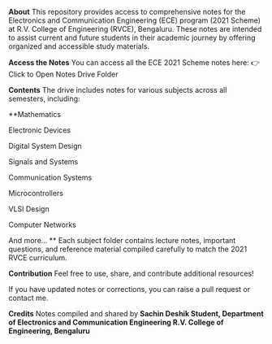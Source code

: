**About**
This repository provides access to comprehensive notes for the Electronics and Communication Engineering (ECE) program (2021 Scheme) at R.V. College of Engineering (RVCE), Bengaluru.
These notes are intended to assist current and future students in their academic journey by offering organized and accessible study materials.

**Access the Notes**
You can access all the ECE 2021 Scheme notes here:
👉 Click to Open Notes Drive Folder

**Contents**
The drive includes notes for various subjects across all semesters, including:

**Mathematics

Electronic Devices

Digital System Design

Signals and Systems

Communication Systems

Microcontrollers

VLSI Design

Computer Networks

And more...
**
Each subject folder contains lecture notes, important questions, and reference material compiled carefully to match the 2021 RVCE curriculum.

**Contribution**
Feel free to use, share, and contribute additional resources!

If you have updated notes or corrections, you can raise a pull request or contact me.

**Credits**
Notes compiled and shared by
**Sachin Deshik
Student, Department of Electronics and Communication Engineering
R.V. College of Engineering, Bengaluru**

